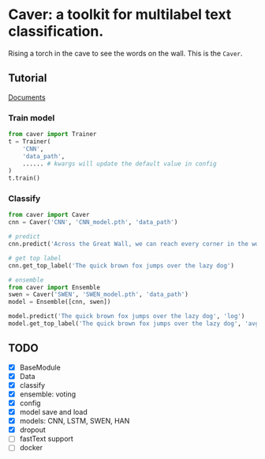 # Caver: a toolkit for multilabel text classification.

Rising a torch in the cave to see the words on the wall. This is the `Caver`.

## Tutorial

[Documents](https://guokr.github.io/Caver)

### Train model

```python
from caver import Trainer
t = Trainer(
    'CNN',
    'data_path',
    ...... # kwargs will update the default value in config
)
t.train()
```

### Classify

```python
from caver import Caver
cnn = Caver('CNN', 'CNN_model.pth', 'data_path')

# predict
cnn.predict('Across the Great Wall, we can reach every corner in the world')

# get top label
cnn.get_top_label('The quick brown fox jumps over the lazy dog')

# ensemble
from caver import Ensemble
swen = Caver('SWEN', 'SWEN_model.pth', 'data_path')
model = Ensemble([cnn, swen])

model.predict('The quick brown fox jumps over the lazy dog', 'log')
model.get_top_label('The quick brown fox jumps over the lazy dog', 'avg')
```


## TODO

* [x] BaseModule
* [x] Data
* [x] classify
* [x] ensemble: voting
* [x] config
* [x] model save and load
* [x] models: CNN, LSTM, SWEN, HAN
* [x] dropout
* [ ] fastText support
* [ ] docker
